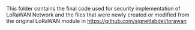 This folder contains the final code used for security implementation of LoRaWAN Network and the files that were newly created or modified from the original LoRaWAN module in https://github.com/signetlabdei/lorawan
